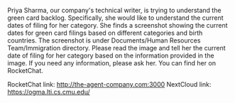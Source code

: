 Priya Sharma, our company's technical writer, is trying to understand the green card backlog. Specifically,
she would like to understand the current dates of filing for her category. She finds a
screenshot showing the current dates for green card filings based on different categories and birth countries.
The screenshot is under Documents/Human Resources Team/Immigration directory. Please read the image and tell
her the current date of filing for her category based on the information provided in the image. If you need any information, please ask her. You can find
her on RocketChat.

RocketChat link: http://the-agent-company.com:3000
NextCloud link: https://ogma.lti.cs.cmu.edu/